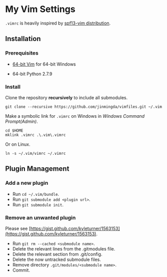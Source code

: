 # My Vim Settings

`.vimrc` is heavily inspired by [spf13-vim distribution](https://github.com/spf13/spf13-vim/blob/3.0/.vimrc).

## Installation

### Prerequisites

* [64-bit Vim](https://bintray.com/veegee/generic/vim_x64/) for 64-bit Windows

* 64-bit Python 2.7.9

### Install

Clone the repository **recursively** to include all submodules.    

	git clone --recursive https://github.com/jinmingda/vimfiles.git ~/.vim

Make a symbolic link for `.vimrc` on Windows in *Windows Command Prompt(Admin)*.    

	cd $HOME
	mklink .vimrc .\.vim\.vimrc

Or on Linux.

	ln -s ~/.vim/vimrc ~/.vimrc


## Plugin Management

### Add a new plugin

* Run `cd ~/.vim/bundle`.    
* Run `git submodule add <plugin url>`.    
* Run `git submodule init`.

### Remove an unwanted plugin
  
Please  see [https://gist.github.com/kyleturner/1563153](https://gist.github.com/kyleturner/1563153).

* Run `git rm --cached <submodule name>`.
* Delete the relevant lines from the .gitmodules file.
* Delete the relevant section from .git/config.
* Delete the now untracked submodule files.
* Remove directory `.git/modules/<submodule name>`.
* Commit.
 